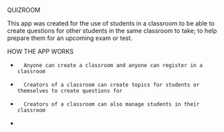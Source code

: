 QUIZROOM

This app was created for the use of students in a classroom to be able to create questions for other students in the same classroom to take; to help
prepare them for an upcoming exam or test.

HOW THE APP WORKS

-       Anyone can create a classroom and anyone can register in a classroom
-       Creators of a classroom can create topics for students or themselves to create questions for
-       Creators of a classroom can also manage students in their classroom
-
